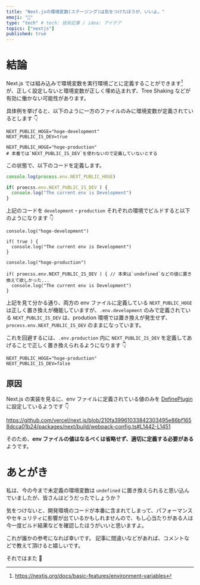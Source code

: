 ```yaml
---
title: "Next.jsの環境変数(ステージング)は気をつけたほうが、いいよ。"
emoji: "🧸"
type: "tech" # tech: 技術記事 / idea: アイデア
topics: ["nextjs"]
published: true
---
```


# 結論

Next.js では組み込みで環境変数を実行環境ごとに定義することができます[^1] が、正しく設定しないと環境変数が正しく埋め込まれず、Tree Shaking などが有効に働かない可能性があります。

[^1]: https://nextjs.org/docs/basic-features/environment-variables

具体例を挙げると、以下のように一方のファイルのみに環境変数が定義されているとします 👇

```shell:.env.development
NEXT_PUBLIC_HOGE="hoge-development"
NEXT_PUBLIC_IS_DEV=true
```

```shell:.env.production
NEXT_PUBLIC_HOGE="hoge-production"
# 本番では`NEXT_PUBLIC_IS_DEV`を使わないので定義していないとする
```

この状態で、以下のコードを定義します。

```ts:src/index.ts
console.log(process.env.NEXT_PUBLIC_HOGE)

if( proecss.env.NEXT_PUBLIC_IS_DEV ) {
  console.log("The current env is Development")
}
```

上記のコードを `development`・`production` それぞれの環境でビルドすると以下のようになります 👇

```js:developmentの場合
console.log("hoge-development")

if( true ) {
  console.log("The current env is Development")
}
```

```js:productionの場合
console.log("hoge-production")

if( proecss.env.NEXT_PUBLIC_IS_DEV ) { // 本来は`undefined`などの値に置き換えて欲しかった...
  console.log("The current env is Development")
}
```

上記を見て分かる通り、両方の env ファイルに定義している `NEXT_PUBLIC_HOGE` は正しく置き換えが機能していますが、`.env.development` のみで定義されている `NEXT_PUBLIC_IS_DEV` は、prodution 環境では置き換えが発生せず、`process.env.NEXT_PUBLIC_IS_DEV` のままになっています。

これを回避するには、`.env.production` 内に `NEXT_PUBLIC_IS_DEV` を定義してあげることで正しく置き換えられるようになります 👇

```shell:.env.production
NEXT_PUBLIC_HOGE="hoge-production"
NEXT_PUBLIC_IS_DEV=false
```

## 原因

Next.js の実装を見るに、env ファイルに定義されている値のみを [DefinePlugin](https://webpack.js.org/plugins/define-plugin/) に設定しているようです 👇

https://github.com/vercel/next.js/blob/210fa39961033842303495e86bf1658dcca01b24/packages/next/build/webpack-config.ts#L1442-L1451

そのため、**env ファイルの値はなるべくは省略せず、適切に定義する必要がある**ようです。

# あとがき

私は、今の今まで未定義の環境変数は `undefined` に置き換えられると思い込んでいましたが、皆さんはどうだったでしょうか？

気をつけないと、開発環境のコードが本番に含まれてしまって、パフォーマンスやセキュリティに影響が出ているかもしれませんので、もし心当たりがある人は今一度ビルド結果などを確認したほうがいいと思いますよ。

これが誰かの参考になれば幸いです。
記事に間違いなどがあれば、コメントなどで教えて頂けると嬉しいです。

それではまた 👋
